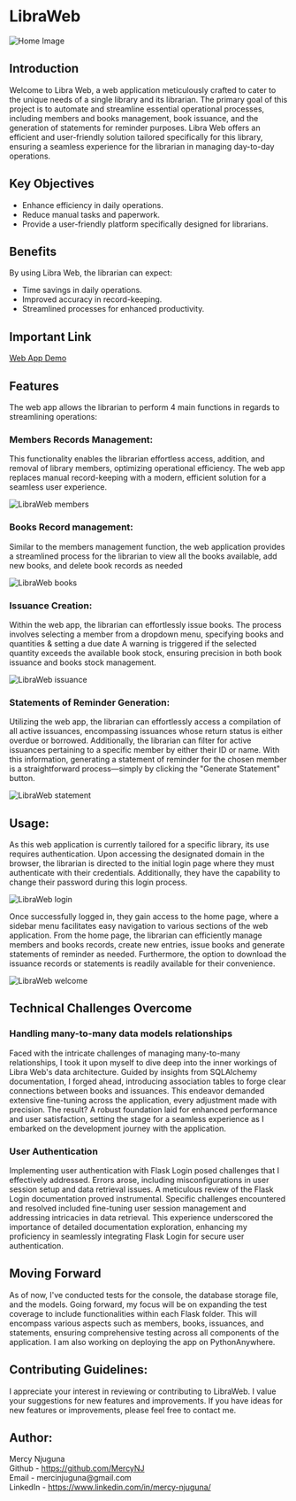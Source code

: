 <!DOCTYPE html>
<html lang="en">
<head>
    <meta charset="UTF-8">
    <meta name="viewport" content="width=device-width, initial-scale=1.0">
</head>
<body>
  <h1>LibraWeb</h1>
  <img src="./static/images/libraryhome.jpg" alt="Home Image" class="image">
  <h2>Introduction</h2>
  <p>Welcome to Libra Web, a web application meticulously crafted to cater to the unique needs of a single library and its librarian. The primary goal of this project is to automate and streamline essential operational processes, including members and books management, book issuance, and the generation of statements for reminder purposes. Libra Web offers an efficient and user-friendly solution tailored specifically for this library, ensuring a seamless experience for the librarian in managing day-to-day operations.</p>
    
  <h2>Key Objectives</h2>
  <ul>
   <li>Enhance efficiency in daily operations.</li>
   <li>Reduce manual tasks and paperwork.</li>
   <li>Provide a user-friendly platform specifically designed for librarians.</li>
  </ul>

  <h2>Benefits</h2>
   <p>By using Libra Web, the librarian can expect:</p>
   <ul>
   <li>Time savings in daily operations.</li>
   <li>Improved accuracy in record-keeping.</li>
   <li>Streamlined processes for enhanced productivity.</li>
   </ul>

   <h2>Important Link</h2>
   <p><a href="#">Web App Demo</a></p>

   <h2>Features</h2>
   <p>The web app allows the librarian to perform 4 main functions in regards to streamlining operations:</p>
   <h3>Members Records Management:</h3>
   <p>This functionality enables the librarian effortless access, addition, and removal of library members, optimizing operational efficiency. The web app replaces manual record-keeping with a modern, efficient solution for a seamless user experience.</p>
   <img src="./static/images/viewmembers.png" alt="LibraWeb members">

   <h3>Books Record management:</h3>
   <p>Similar to the members management function, the web application provides a streamlined process for the librarian to view all the books available, add new books, and delete book records as needed</p>
   <img src="./static/images/viewbooks.png" alt="LibraWeb books">

   <h3>Issuance Creation:</h3>
   <p>Within the web app, the librarian can effortlessly issue books. The process involves selecting a member from a dropdown menu, specifying books and quantities & setting a due date A warning is triggered if the selected quantity exceeds the available book stock, ensuring precision in both book issuance and books stock management.</p>
   <img src="./static/images/newissuance.png" alt="LibraWeb issuance">

   <h3>Statements of Reminder Generation:</h3>
   <p>Utilizing the web app, the librarian can effortlessly access a compilation of all active issuances, encompassing issuances whose return status is either overdue or borrowed. Additionally, the librarian can filter for active issuances pertaining to a specific member by either their ID or name. With this information, generating a statement of reminder for the chosen member is a straightforward process—simply by clicking the "Generate Statement" button.</p>
   <img src="./static/images/newstatement.png" alt="LibraWeb statement">

   <h2>Usage:</h2>
   <p>As this web application is currently tailored for a specific library, its use requires authentication. Upon accessing the designated domain in the browser, the librarian is directed to the initial login page where they must authenticate with their credentials. Additionally, they have the capability to change their password during this login process.</p>
   <img src="./static/images/login.png" alt="LibraWeb login">

   <p>Once successfully logged in, they gain access to the home page, where a sidebar menu facilitates easy navigation to various sections of the web application. From the home page, the librarian can efficiently manage members and books records, create new entries, issue books and generate statements of reminder as needed. Furthermore, the option to download the issuance records or statements is readily available for their convenience.</p>
   <img src="./static/images/welcomehome.png" alt="LibraWeb welcome">

   <h2>Technical Challenges Overcome</h2>
   <h3>Handling many-to-many data models relationships</h3>
   <p>Faced with the intricate challenges of managing many-to-many relationships, I took it upon myself to dive deep into the inner workings of Libra Web's data architecture. Guided by insights from SQLAlchemy documentation, I forged ahead, introducing association tables to forge clear connections between books and issuances. This endeavor demanded extensive fine-tuning across the application, every adjustment made with precision. The result? A robust foundation laid for enhanced performance and user satisfaction, setting the stage for a seamless experience as I embarked on the development journey with the application.</p>

   <h3>User Authentication</h3>
   <p>Implementing user authentication with Flask Login posed challenges that I effectively addressed. Errors arose, including misconfigurations in user session setup and data retrieval issues. A meticulous review of the Flask Login documentation proved instrumental. Specific challenges encountered and resolved included fine-tuning user session management and addressing intricacies in data retrieval. This experience underscored the importance of detailed documentation exploration, enhancing my proficiency in seamlessly integrating Flask Login for secure user authentication.</p>

   <h2>Moving Forward</h2>
   <p>As of now, I've conducted tests for the console, the database storage file, and the models. Going forward, my focus will be on expanding the test coverage to include functionalities within each Flask folder. This will encompass various aspects such as members, books, issuances, and statements, ensuring comprehensive testing across all components of the application. I am also working on deploying the app on PythonAnywhere.</p>

   <h2>Contributing Guidelines:</h2>
   <p>I appreciate your interest in reviewing or contributing to LibraWeb. I value your suggestions for new features and improvements. If you have ideas for new features or improvements, please feel free to contact me.</p>

   <h2>Author:</h2>
   <p>Mercy Njuguna<br>
   Github - <a href="https://github.com/MercyNJ">https://github.com/MercyNJ</a><br>
   Email - mercinjuguna@gmail.com<br>
   LinkedIn - <a href="https://www.linkedin.com/in/mercy-njuguna/">https://www.linkedin.com/in/mercy-njuguna/</a></p>
</body>
</html>
